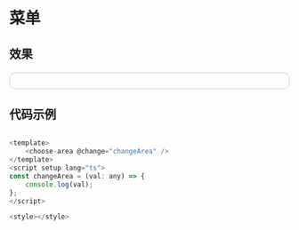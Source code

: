 # 菜单
## 效果
<div style="padding:1em; border:1px solid #ccc;border-radius:10px;margin-top:20px;">
  <xs-chooseArea  @change="changeArea"></xs-chooseArea>
</div>

<script setup>
const changeArea = (val) => {
	console.log(val);
};
</script>

## 代码示例

```js

<template>
	<choose-area @change="changeArea" />
</template>
<script setup lang="ts">
const changeArea = (val: any) => {
	console.log(val);
};
</script>

<style></style>

```

